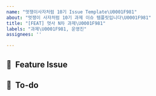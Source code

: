 ```yaml
---
name: "멋쟁이사자처럼 10기 Issue Template\U0001F981"
about: "멋쟁이 사자처럼 10기 과제 이슈 템플릿입니다\U0001F981"
title: "[FEAT] 멋사 N차 과제\U0001F981"
labels: "과제\U0001F981, 운영진"
assignees: ''

---
```


## 📌  Feature Issue

<!-- 과제에 대해 설명해주세요. -->

## 📝  To-do

<!-- 해야 할 일들을 적어주세요. -->

